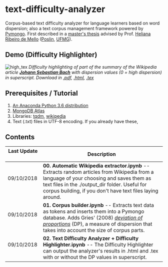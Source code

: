 # text-difficulty-analyzer
Corpus-based text difficulty analyzer for language learners based on word dispersion; also a text corpus management framework powered by [Pymongo](https://anaconda.org/conda-forge/pymongo). First described in a [master's thesis](http://buscatextual.cnpq.br/buscatextual/visualizacv.do?id=K4479428E6) advised by Prof. [Heliana Ribeiro de Mello](http://www.letras.ufmg.br/profs/helianamello/) ([Poslin](http://www.poslin.letras.ufmg.br/), [UFMG](https://ufmg.br/)).

## Demo (Difficulty Highlighter)

![high_tex](https://www.dropbox.com/s/yftolqrt7bpfgg0/highlighter_latex_github.png?raw=1)
*Difficulty highlighting of part of the summary of the Wikipedia article [**Johann Sebastian Bach**](https://en.wikipedia.org/wiki/Johann_Sebastian_Bach) with dispersion values (0 = high dispersion) in superscript. Download in [.pdf](https://www.dropbox.com/s/gfnfpdvd3njy8e0/bach_en_highlighted.pdf?dl=0), [.html](https://www.dropbox.com/s/eqtv23cni9ydo9w/bach_en_highlighted.html?dl=0), [.tex](https://www.dropbox.com/s/lik3jfgureka9v7/bach_en_highlighted.tex?dl=0)*

## Prerequisites / Tutorial
1. [An Anaconda Python 3.6 distribution](https://www.anaconda.com/download/)
2. [MongoDB Atlas](https://www.mongodb.com/download-center?jmp=nav)
3. Libraries: [tqdm](https://anaconda.org/conda-forge/tqdm), [wikipedia](https://anaconda.org/conda-forge/wikipedia)
4. Text (.txt) files in UTF-8 encoding. If you already have these, 

## Contents
| Last Update          | Description        |
| ------------- | ------------- |    
| 09/10/2018      | **00. Automatic Wikipedia extractor.ipynb** -- Extracts random articles from Wikipedia from a language of your choosing and saves them as text files in the ./output_dir folder. Useful for corpus building, if you don't have text files laying around.| 
| 09/10/2018      | **01. Corpus builder.ipynb** -- Extracts text data as tokens and inserts them into a Pymongo database. Adds Gries' (2008) [*deviation of proportions*](http://www.linguistics.ucsb.edu/faculty/stgries/research/2008_STG_Dispersion_IJCL.pdf) (DP), a measure of dispersion that takes into account the size of corpus parts. | 
| 09/10/2018      | **02. Text Difficulty Analyzer + Difficulty Highlighter.ipynb** -- The Difficulty Highlighter can output the analyzer's results in .html and .tex with or without the DP values in superscript.|


